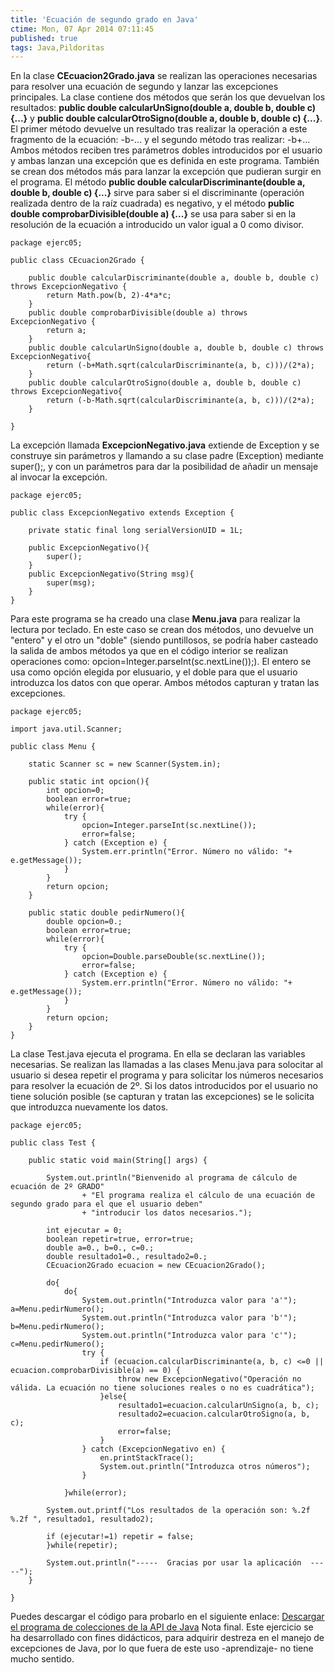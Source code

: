 ```yaml
---
title: 'Ecuación de segundo grado en Java'
ctime: Mon, 07 Apr 2014 07:11:45
published: true
tags: Java,Pildoritas
---
```


En la clase **CEcuacion2Grado.java** se realizan las operaciones necesarias para resolver una ecuación de segundo y lanzar las excepciones principales. La clase contiene dos métodos que serán los que devuelvan los resultados: **public double calcularUnSigno(double a, double b, double c) {...}** y **public double calcularOtroSigno(double a, double b, double c) {...}**. El primer método devuelve un resultado tras realizar la operación a este fragmento de la ecuación: -b-... y el segundo método tras realizar: -b+... Ambos métodos reciben tres parámetros dobles introducidos por el usuario y ambas lanzan una excepción que es definida en este programa. También se crean dos métodos más para lanzar la excepción que pudieran surgir en el programa. El método **public double calcularDiscriminante(double a, double b, double c) {...}** sirve para saber si el discriminante (operación realizada dentro de la raíz cuadrada) es negativo, y el método **public double comprobarDivisible(double a) {...}** se usa para saber si en la resolución de la ecuación a introducido un valor igual a 0 como divisor.

```
package ejerc05;

public class CEcuacion2Grado {

	public double calcularDiscriminante(double a, double b, double c) throws ExcepcionNegativo {
		return Math.pow(b, 2)-4*a*c;
	}
	public double comprobarDivisible(double a) throws ExcepcionNegativo {
		return a;
	}
	public double calcularUnSigno(double a, double b, double c) throws ExcepcionNegativo{
		return (-b+Math.sqrt(calcularDiscriminante(a, b, c)))/(2*a);
	}
	public double calcularOtroSigno(double a, double b, double c) throws ExcepcionNegativo{
		return (-b-Math.sqrt(calcularDiscriminante(a, b, c)))/(2*a);
	}

}
```

La excepción llamada **ExcepcionNegativo.java** extiende de Exception y se construye sin parámetros y llamando a su clase padre (Exception) mediante super();, y con un parámetros para dar la posibilidad de añadir un mensaje al invocar la excepción.

```
package ejerc05;

public class ExcepcionNegativo extends Exception {

	private static final long serialVersionUID = 1L;

	public ExcepcionNegativo(){
		super();
	}
	public ExcepcionNegativo(String msg){
		super(msg);
	}
}
```

Para este programa se ha creado una clase **Menu.java** para realizar la lectura por teclado. En este caso se crean dos métodos, uno devuelve un "entero" y el otro un "doble" (siendo puntillosos, se podría haber casteado la salida de ambos métodos ya que en el código interior se realizan operaciones como: opcion=Integer.parseInt(sc.nextLine());). El entero se usa como opción elegida por elusuario, y el doble para que el usuario introduzca los datos con que operar. Ambos métodos capturan y tratan las excepciones.

```
package ejerc05;

import java.util.Scanner;

public class Menu {

	static Scanner sc = new Scanner(System.in);

	public static int opcion(){
		int opcion=0;
		boolean error=true;
		while(error){
			try {
				opcion=Integer.parseInt(sc.nextLine());
				error=false;			
			} catch (Exception e) {
				System.err.println("Error. Número no válido: "+ e.getMessage());
			}
		}
		return opcion;
	}

	public static double pedirNumero(){
		double opcion=0.;
		boolean error=true;
		while(error){
			try {
				opcion=Double.parseDouble(sc.nextLine());
				error=false;			
			} catch (Exception e) {
				System.err.println("Error. Número no válido: "+ e.getMessage());
			}
		}
		return opcion;
	}
}
```

La clase Test.java ejecuta el programa. En ella se declaran las variables necesarias. Se realizan las llamadas a las clases Menu.java para solocitar al usuario si desea repetir el programa y para solicitar los números necesarios para resolver la ecuación de 2º. Si los datos introducidos por el usuario no tiene solución posible (se capturan y tratan las excepciones) se le solicita que introduzca nuevamente los datos.

```
package ejerc05;

public class Test {

	public static void main(String[] args) {

		System.out.println("Bienvenido al programa de cálculo de ecuación de 2º GRADO"
				+ "El programa realiza el cálculo de una ecuación de segundo grado para el que el usuario deben"
				+ "introducir los datos necesarios.");

		int ejecutar = 0;
		boolean repetir=true, error=true;
		double a=0., b=0., c=0.;
		double resultado1=0., resultado2=0.;
		CEcuacion2Grado ecuacion = new CEcuacion2Grado();

		do{
			do{
				System.out.println("Introduzca valor para 'a'"); a=Menu.pedirNumero();
				System.out.println("Introduzca valor para 'b'"); b=Menu.pedirNumero();
				System.out.println("Introduzca valor para 'c'"); c=Menu.pedirNumero();
				try {
					if (ecuacion.calcularDiscriminante(a, b, c) <=0 || ecuacion.comprobarDivisible(a) == 0) {
						throw new ExcepcionNegativo("Operación no válida. La ecuación no tiene soluciones reales o no es cuadrática");
					}else{
						resultado1=ecuacion.calcularUnSigno(a, b, c);
						resultado2=ecuacion.calcularOtroSigno(a, b, c);		
						error=false;
					}
				} catch (ExcepcionNegativo en) {
					en.printStackTrace();
					System.out.println("Introduzca otros números");
				}

			}while(error);

		System.out.printf("Los resultados de la operación son: %.2f %.2f ", resultado1, resultado2);

		if (ejecutar!=1) repetir = false;	
		}while(repetir);

		System.out.println("-----  Gracias por usar la aplicación  -----");
	}

}
```

Puedes descargar el código para probarlo en el siguiente enlace: [Descargar el programa de colecciones de la API de Java](https://dl.dropboxusercontent.com/u/12043780/ivanalbizu.eu/ejerc05.zip "Descargar ejemplo programa Excepciones Ecuación de 2 grado") Nota final. Este ejercicio se ha desarrollado con fines didácticos, para adquirir destreza en el manejo de excepciones de Java, por lo que fuera de este uso -aprendizaje- no tiene mucho sentido.